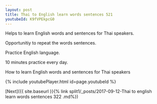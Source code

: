 ```yaml
---
layout: post
title: Thai to English learn words sentences 521 
youtubeId: K9fVPEkpcG0
---
```

 
 
Helps to learn English words and sentences for Thai speakers.

Opportunitiy to repeat the words sentences. 

Practice English language. 
 
10 minutes practice every day. 
 
How to learn English words and sentences for Thai speakers 
 
{% include youtubePlayer.html id=page.youtubeId %}
 
 
[Next]({{ site.baseurl }}{% link  split1/_posts/2017-09-12-Thai to english learn words sentences 322 .md%})
 
